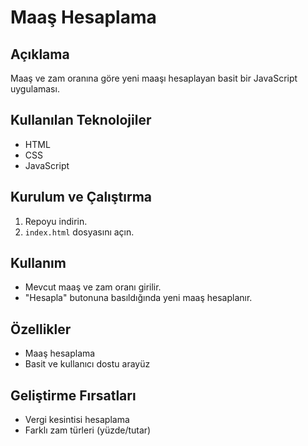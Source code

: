 # Maaş Hesaplama

## Açıklama  
Maaş ve zam oranına göre yeni maaşı hesaplayan basit bir JavaScript uygulaması.

## Kullanılan Teknolojiler  
- HTML  
- CSS  
- JavaScript

## Kurulum ve Çalıştırma  
1. Repoyu indirin.  
2. `index.html` dosyasını açın.

## Kullanım  
- Mevcut maaş ve zam oranı girilir.  
- "Hesapla" butonuna basıldığında yeni maaş hesaplanır.

## Özellikler  
- Maaş hesaplama  
- Basit ve kullanıcı dostu arayüz

## Geliştirme Fırsatları  
- Vergi kesintisi hesaplama  
- Farklı zam türleri (yüzde/tutar)
